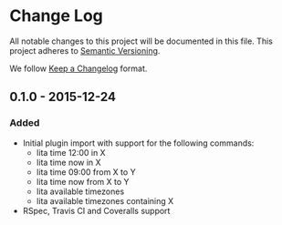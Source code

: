 # Change Log
All notable changes to this project will be documented in this file.
This project adheres to [Semantic Versioning](http://semver.org/).

We follow [Keep a Changelog](http://keepachangelog.com/) format.

## 0.1.0 - 2015-12-24
### Added
- Initial plugin import with support for the following commands:
  * lita time 12:00 in X
  * lita time now in X
  * lita time 09:00 from X to Y
  * lita time now from X to Y
  * lita available timezones
  * lita available timezones containing X
- RSpec, Travis CI and Coveralls support
